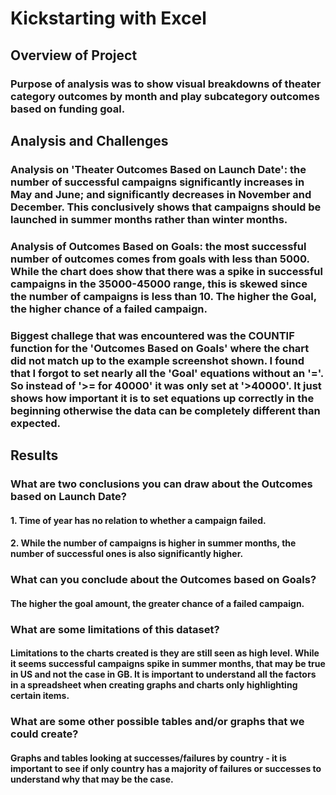 # Kickstarting with Excel

## Overview of Project

### Purpose of analysis was to show visual breakdowns of theater category outcomes by month and play subcategory outcomes based on funding goal.

## Analysis and Challenges

### Analysis on 'Theater Outcomes Based on Launch Date': the number of successful campaigns significantly increases in May and June; and significantly decreases in November and December. This conclusively shows that campaigns should be launched in summer months rather than winter months.

### Analysis of Outcomes Based on Goals: the most successful number of outcomes comes from goals with less than 5000. While the chart does show that there was a spike in successful campaigns in the 35000-45000 range, this is skewed since the number of campaigns is less than 10. The higher the Goal, the higher chance of a failed campaign.

### Biggest challege that was encountered was the COUNTIF function for the 'Outcomes Based on Goals' where the chart did not match up to the example screenshot shown. I found that I forgot to set nearly all the 'Goal' equations without an '='. So instead of '>= for 40000' it was only set at '>40000'. It just shows how important it is to set equations up correctly in the beginning otherwise the data can be completely different than expected.

## Results

### What are two conclusions you can draw about the Outcomes based on Launch Date?
#### 1. Time of year has no relation to whether a campaign failed.
#### 2. While the number of campaigns is higher in summer months, the number of successful ones is also significantly higher.

### What can you conclude about the Outcomes based on Goals?
#### The higher the goal amount, the greater chance of a failed campaign.

### What are some limitations of this dataset?
#### Limitations to the charts created is they are still seen as high level. While it seems successful campaigns spike in summer months, that may be true in US and not the case in GB. It is important to understand all the factors in a spreadsheet when creating graphs and charts only highlighting certain items.

### What are some other possible tables and/or graphs that we could create?
#### Graphs and tables looking at successes/failures by country - it is important to see if only country has a majority of failures or successes to understand why that may be the case. 
